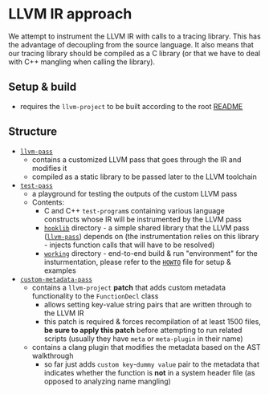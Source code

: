 # LLVM IR approach

We attempt to instrument the LLVM IR with calls to a tracing library. This has the advantage of decoupling from the source language. It also means that our tracing library should be compiled
as a C library (or that we have to deal with C++ mangling when calling the library).

## Setup & build 

* requires the `llvm-project` to be built according to the root [README](../../README.md)

## Structure

* [`llvm-pass`](./llvm-pass/)
    * contains a customized LLVM pass that goes through the IR and modifies it
    * compiled as a static library to be passed later to the LLVM toolchain
* [`test-pass`](./test-pass/)
    * a playground for testing the outputs of the custom LLVM pass
    * Contents: 
        * C and C++ `test-program`s containing various language constructs whose IR will be instrumented by the LLVM pass
        * [`hooklib`](./test-pass/hooklib/) directory - a simple shared library that the LLVM pass ([`llvm-pass`](./llvm-pass/)) depends on (the instrumentation relies on this library - injects function calls that will have to be resolved)
        * [`working`](./test-pass/working/) directory - end-to-end build & run "environment" for the insturmentation, please refer to the [`HOWTO`](./test-pass/working/HOWTO.md) file for setup & examples
* [`custom-metadata-pass`](./custom-metadata-pass/)
    * contains a `llvm-project` **patch** that adds custom metadata functionality to the `FunctionDecl` class
        * allows setting key-value string pairs that are written through to the LLVM IR
        * this patch is required & forces recompilation of at least 1500 files, **be sure to apply this patch** before attempting to run related scripts (usually they have `meta` or `meta-plugin` in their name) 
    * contains a clang plugin that modifies the metadata based on the AST walkthrough
        * so far just adds `custom key`-`dummy value` pair to the metadata that indicates whether the function is **not** in a system header file (as opposed to analyzing name mangling)
